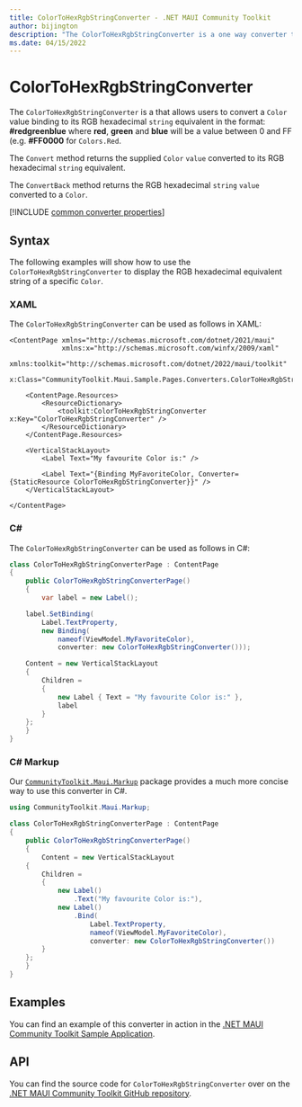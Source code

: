 ```yaml
---
title: ColorToHexRgbStringConverter - .NET MAUI Community Toolkit
author: bijington
description: "The ColorToHexRgbStringConverter is a one way converter that allows users to convert a Color value binding to its RGB hexadecimal string equivalent."
ms.date: 04/15/2022
---
```


# ColorToHexRgbStringConverter

The `ColorToHexRgbStringConverter` is a that allows users to convert a `Color` value binding to its RGB hexadecimal `string` equivalent in the format: **#redgreenblue** where **red**, **green** and **blue** will be a value between 0 and FF (e.g. **#FF0000** for `Colors.Red`.

The `Convert` method returns the supplied `Color` `value` converted to its RGB hexadecimal `string` equivalent.

The `ConvertBack` method returns the RGB hexadecimal `string` `value` converted to a `Color`.

[!INCLUDE [common converter properties](../includes/communitytoolkit-converter.md)]

## Syntax

The following examples will show how to use the `ColorToHexRgbStringConverter` to display the RGB hexadecimal equivalent string of a specific `Color`.

### XAML

The `ColorToHexRgbStringConverter` can be used as follows in XAML:

```xaml
<ContentPage xmlns="http://schemas.microsoft.com/dotnet/2021/maui"
             xmlns:x="http://schemas.microsoft.com/winfx/2009/xaml"
             xmlns:toolkit="http://schemas.microsoft.com/dotnet/2022/maui/toolkit"
             x:Class="CommunityToolkit.Maui.Sample.Pages.Converters.ColorToHexRgbStringConverterPage">

    <ContentPage.Resources>
        <ResourceDictionary>
            <toolkit:ColorToHexRgbStringConverter x:Key="ColorToHexRgbStringConverter" />
        </ResourceDictionary>
    </ContentPage.Resources>

    <VerticalStackLayout>
        <Label Text="My favourite Color is:" />

        <Label Text="{Binding MyFavoriteColor, Converter={StaticResource ColorToHexRgbStringConverter}}" />
    </VerticalStackLayout>

</ContentPage>
```

### C#

The `ColorToHexRgbStringConverter` can be used as follows in C#:

```csharp
class ColorToHexRgbStringConverterPage : ContentPage
{
    public ColorToHexRgbStringConverterPage()
    {
        var label = new Label();

	label.SetBinding(
		Label.TextProperty,
		new Binding(
			nameof(ViewModel.MyFavoriteColor),
			converter: new ColorToHexRgbStringConverter()));

	Content = new VerticalStackLayout
	{
		Children =
		{
			new Label { Text = "My favourite Color is:" },
			label
		}
	};
    }
}
```

### C# Markup

Our [`CommunityToolkit.Maui.Markup`](../markup/markup.md) package provides a much more concise way to use this converter in C#.

```csharp
using CommunityToolkit.Maui.Markup;

class ColorToHexRgbStringConverterPage : ContentPage
{
    public ColorToHexRgbStringConverterPage()
    {
        Content = new VerticalStackLayout
	{
		Children =
		{
			new Label()
				.Text("My favourite Color is:"),
			new Label()
				.Bind(
					Label.TextProperty,
					nameof(ViewModel.MyFavoriteColor),
					converter: new ColorToHexRgbStringConverter())
		}
	};
    }
}
```

## Examples

You can find an example of this converter in action in the [.NET MAUI Community Toolkit Sample Application](https://github.com/CommunityToolkit/Maui/blob/main/samples/CommunityToolkit.Maui.Sample/Pages/Converters/ColorsConverterPage.xaml).

## API

You can find the source code for `ColorToHexRgbStringConverter` over on the [.NET MAUI Community Toolkit GitHub repository](https://github.com/CommunityToolkit/Maui/blob/main/src/CommunityToolkit.Maui/Converters/ColorToStringConverter.shared.cs).

